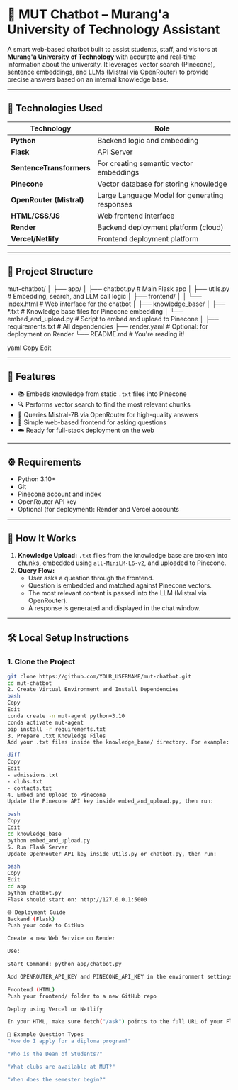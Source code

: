# 🤖 MUT Chatbot – Murang'a University of Technology Assistant

A smart web-based chatbot built to assist students, staff, and visitors at **Murang'a University of Technology** with accurate and real-time information about the university. It leverages vector search (Pinecone), sentence embeddings, and LLMs (Mistral via OpenRouter) to provide precise answers based on an internal knowledge base.

---

## 🔧 Technologies Used

| Technology        | Role                                 |
|------------------|--------------------------------------|
| **Python**       | Backend logic and embedding          |
| **Flask**        | API Server                           |
| **SentenceTransformers** | For creating semantic vector embeddings |
| **Pinecone**     | Vector database for storing knowledge |
| **OpenRouter (Mistral)** | Large Language Model for generating responses |
| **HTML/CSS/JS**  | Web frontend interface                |
| **Render**       | Backend deployment platform (cloud)  |
| **Vercel/Netlify** | Frontend deployment platform       |

---

## 📂 Project Structure

mut-chatbot/
│
├── app/
│ ├── chatbot.py # Main Flask app
│ ├── utils.py # Embedding, search, and LLM call logic
│ ├── frontend/
│ │ └── index.html # Web interface for the chatbot
│
├── knowledge_base/
│ ├── *.txt # Knowledge base files for Pinecone embedding
│ └── embed_and_upload.py # Script to embed and upload to Pinecone
│
├── requirements.txt # All dependencies
├── render.yaml # Optional: for deployment on Render
└── README.md # You're reading it!

yaml
Copy
Edit

---

## 🚀 Features

- 📚 Embeds knowledge from static `.txt` files into Pinecone
- 🔍 Performs vector search to find the most relevant chunks
- 🤖 Queries Mistral-7B via OpenRouter for high-quality answers
- 💬 Simple web-based frontend for asking questions
- ☁️ Ready for full-stack deployment on the web

---

## ⚙️ Requirements

- Python 3.10+
- Git
- Pinecone account and index
- OpenRouter API key
- Optional (for deployment): Render and Vercel accounts

---

## 🧠 How It Works

1. **Knowledge Upload:** `.txt` files from the knowledge base are broken into chunks, embedded using `all-MiniLM-L6-v2`, and uploaded to Pinecone.
2. **Query Flow:**
   - User asks a question through the frontend.
   - Question is embedded and matched against Pinecone vectors.
   - The most relevant content is passed into the LLM (Mistral via OpenRouter).
   - A response is generated and displayed in the chat window.

---

## 🛠️ Local Setup Instructions

### 1. Clone the Project

```bash
git clone https://github.com/YOUR_USERNAME/mut-chatbot.git
cd mut-chatbot
2. Create Virtual Environment and Install Dependencies
bash
Copy
Edit
conda create -n mut-agent python=3.10
conda activate mut-agent
pip install -r requirements.txt
3. Prepare .txt Knowledge Files
Add your .txt files inside the knowledge_base/ directory. For example:

diff
Copy
Edit
- admissions.txt
- clubs.txt
- contacts.txt
4. Embed and Upload to Pinecone
Update the Pinecone API key inside embed_and_upload.py, then run:

bash
Copy
Edit
cd knowledge_base
python embed_and_upload.py
5. Run Flask Server
Update OpenRouter API key inside utils.py or chatbot.py, then run:

bash
Copy
Edit
cd app
python chatbot.py
Flask should start on: http://127.0.0.1:5000

🌐 Deployment Guide
Backend (Flask)
Push your code to GitHub

Create a new Web Service on Render

Use:

Start Command: python app/chatbot.py

Add OPENROUTER_API_KEY and PINECONE_API_KEY in the environment settings

Frontend (HTML)
Push your frontend/ folder to a new GitHub repo

Deploy using Vercel or Netlify

In your HTML, make sure fetch("/ask") points to the full URL of your Flask API on Render

📌 Example Question Types
"How do I apply for a diploma program?"

"Who is the Dean of Students?"

"What clubs are available at MUT?"

"When does the semester begin?"

